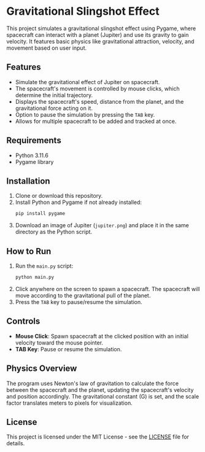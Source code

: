 # Gravitational Slingshot Effect

This project simulates a gravitational slingshot effect using Pygame, where spacecraft can interact with a planet (Jupiter) and use its gravity to gain velocity. It features basic physics like gravitational attraction, velocity, and movement based on user input.

## Features
- Simulate the gravitational effect of Jupiter on spacecraft.
- The spacecraft's movement is controlled by mouse clicks, which determine the initial trajectory.
- Displays the spacecraft's speed, distance from the planet, and the gravitational force acting on it.
- Option to pause the simulation by pressing the `TAB` key.
- Allows for multiple spacecraft to be added and tracked at once.

## Requirements
- Python 3.11.6
- Pygame library

## Installation
1. Clone or download this repository.
2. Install Python and Pygame if not already installed:
    ```bash
    pip install pygame
    ```
3. Download an image of Jupiter (`jupiter.png`) and place it in the same directory as the Python script.

## How to Run
1. Run the `main.py` script:
    ```bash
    python main.py
    ```
2. Click anywhere on the screen to spawn a spacecraft. The spacecraft will move according to the gravitational pull of the planet.
3. Press the `TAB` key to pause/resume the simulation.

## Controls
- **Mouse Click**: Spawn spacecraft at the clicked position with an initial velocity toward the mouse pointer.
- **TAB Key**: Pause or resume the simulation.

## Physics Overview
The program uses Newton's law of gravitation to calculate the force between the spacecraft and the planet, updating the spacecraft's velocity and position accordingly. The gravitational constant (G) is set, and the scale factor translates meters to pixels for visualization.

## License
This project is licensed under the MIT License - see the [LICENSE](LICENSE) file for details.
